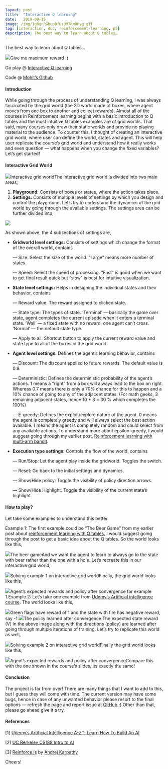 ```yaml
---
layout:	post
title:	"Interactive Q learning"
date:	2019-09-15
image: /img/1gRqnRGbup0fUzU97Km0Hvg.gif
tag: [interaction, doc, reinforcement-learning, p5]
description: The best way to learn about Q tables…
---
```


The best way to learn about Q tables…

![](/img/1gRqnRGbup0fUzU97Km0Hvg.gif)Give me maximum reward :)

Go play @ [Interactive Q learning](http://mohitmayank.com/interactive_q_learning/q_learning.html)

Code @ [Mohit’s Github](https://github.com/imohitmayank/interactive_q_learning)

#### Introduction

While going through the process of understanding Q learning, I was always fascinated by the grid world (the 2D world made of boxes, where agent moves from one box to another and collect rewards). Almost all of the courses in Reinforcement learning begins with a basic introduction to Q tables and the most intuitive Q tables examples are of grid worlds. That said, many courses only draw their static worlds and provide no playing material to the audience. To counter this, I thought of creating an interactive grid world, where user can define the world, states and agent. This will help user replicate the course’s grid world and understand how it really works and even question — what happens when you change the fixed variables? Let’s get started!

#### Interactive Grid World

![](/img/1INSxrgijm3xUgavs-eFbBg.png)Interactive grid worldThe interactive grid world is divided into two main areas,

1. **Playground:** Consists of boxes or states, where the action takes place.
2. **Settings:** Consists of multiple levels of settings by which you design and control the playground.
Let’s try to understand the dynamics of the grid world by going through the available settings. The settings area can be further divided into,

![](/img/1o7BBwWBkuXEVPiuTxJxukg.png)

As shown above, the 4 subsections of settings are, 

- **Gridworld level settings:** Consists of settings which change the format of the overall world, contains

    — Size: Select the size of the world. “Large” means more number of states.

    — Speed: Select the speed of processing. “Fast” is good when we want to get final result quick but “slow” is best for intuitive visualization.

- **State level settings:** Helps in designing the individual states and their behavior, contains

    — Reward value: The reward assigned to clicked state.

    — State type: The types of state. ‘Terminal’ — basically the game over state, agent completes the current episode when it enters a terminal state. ‘Wall’ — a fixed state with no reward, one agent can’t cross. ‘Normal’ — the default state type.

    — Apply to all: Shortcut button to apply the current reward value and state type to all of the boxes in the grid world.

- **Agent level settings:** Defines the agent’s learning behavior, contains 
  
    — Discount: The discount applied to future rewards. The default value is 0.9.

    — Deterministic: Defines the deterministic probability of the agent’s actions. 1 means a “right” from a box will always lead to the box on right. Whereas 0.7 means there is only a 70% chance for this to happen and a 10% chance of going to any of the adjacent states. (For math geeks, 3 remaining adjacent states, hence 10 * 3 = 30 % which completes the 100%)

    — E-greedy: Defines the exploit/explore nature of the agent. 0 means the agent is completely greedy and will always select the best action available. 1 means the agent is completely random and could select from any available actions. To understand more about epsilon-greedy, I would suggest going through my earlier post, [Reinforcement learning with multi-arm bandit](http://mohitmayank.com/reinforcement-learning-with-multi-arm-bandit/).

-  **Execution type settings:** Controls the flow of the world, contains
  
    — Run/Stop: Let the agent play inside the gridworld. Toggles the switch.

    — Reset: Go back to the initial settings and dynamics.

    — Show/Hide policy: Toggle the visibility of policy direction arrows.

    — Show/Hide Highlight: Toggle the visibility of the current state’s highlight.

#### How to play?

Let take some examples to understand this better.

Example 1: The first example could be “The Beer Game” from my earlier post about [reinforcement learning with Q tables.](http://mohitmayank.com/reinforcement-learning-with-q-tables/) I would suggest going through the post to get a basic idea about the Q tables. So the world looks like this,

![](/img/1ar3k67CSv0GrDo9z1IuqvQ.png)The beer gameAnd we want the agent to learn to always go to the state with beer rather than the one with a hole. Let’s recreate this in our interactive grid world,

![](/img/1fr3fzda26xqdXQtRgBq4lw.gif)Solving example 1 on interactive grid worldFinally, the grid world looks like this,

![](/img/1ipcUtAPHQOB6QN1LnruFCA.png)Agent’s expected rewards and policy after convergence for example 1.Example 2: Let’s take one example from [Udemy’s Artificial intelligence course](https://www.udemy.com/artificial-intelligence-az/). The world looks like this,

![](/img/191Plm2qb9BKWy6PnpCpkHw.png)Green flags have reward of 1 and the state with fire has negative reward, say -1.![](/img/18DYL0yHVz2LXCex_N4FLUg.png)The policy learned after convergence.The expected state reward (V) in the above image along with the directions (policy) are learned after going through multiple iterations of training. Let’s try to replicate this world as well,

![](/img/16o8fN-TY9_VzOamPQvm3VQ.gif)Solving example 2 on interactive grid worldFinally the grid world looks like this,

![](/img/1n3kZG2wy-t1RORZc3Mkb2Q.png)Agent’s expected rewards and policy after convergenceCompare this with the one shown in the course’s slides, its exactly the same!

#### Conclusion

The project is far from over! There are many things that I want to add to this, but I guess they will come with time. The current version may have some bugs, hence in case of any unwanted behavior please resort to the final options — refresh the page and report issue at [GitHub ](https://github.com/imohitmayank/interactive_q_learning):) Other than that, please go ahead give it a try.

#### References

[1] [Udemy’s Artificial Intelligence A-Z™: Learn How To Build An AI](https://www.udemy.com/artificial-intelligence-az/)

[2] [UC Berkeley CS188 Intro to AI](http://ai.berkeley.edu/reinforcement.html)

[3] [Reinforce.js](https://cs.stanford.edu/people/karpathy/reinforcejs/gridworld_dp.html) by [Andrej Karpathy](https://twitter.com/karpathy)

Cheers!

  